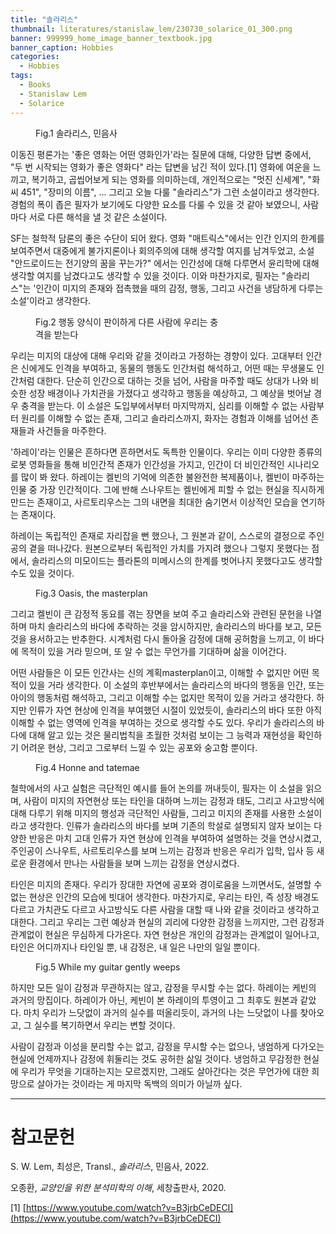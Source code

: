 ```yaml
---
title: "솔라리스"
thumbnail: literatures/stanislaw_lem/230730_solarice_01_300.png
banner: 999999_home_image_banner_textbook.jpg
banner_caption: Hobbies
categories:
  - Hobbies
tags:
  - Books
  - Stanislaw Lem
  - Solarice
---
```


<figure class="align-center" style="width: 300px">
  <a href="/assets/images/literatures/stanislaw_lem/230730_solarice_00.png">
  <img src="{{ site.url }}{{ site.baseurl }}/assets/images/literatures/stanislaw_lem/230730_solarice_01_300.png" alt="">
  </a>
  <figcaption>
  Fig.1 솔라리스, 민음사
  </figcaption>
</figure>

이동진 평론가는 '좋은 영화는 어떤 영화인가'라는 질문에 대해, 다양한 답변 중에서, "두 번 시작되는 영화가 좋은 영화다" 라는 답변을 남긴 적이 있다.[1] 영화에 여운을 느끼고, 복기하고, 곱씹어보게 되는 영화를 의미하는데, 개인적으로는 "멋진 신세계", "화씨 451", "장미의 이름", ... 그리고 오늘 다룰 "솔라리스"가 그런 소설이라고 생각한다. 경험의 폭이 좁은 필자가 보기에도 다양한 요소를 다룰 수 있을 것 같아 보였으니, 사람마다 서로 다른 해석을 낼 것 같은 소설이다.

SF는 철학적 담론의 좋은 수단이 되어 왔다. 영화 "매트릭스"에서는 인간 인지의 한계를 보여주면서 대중에게 불가지론이나 회의주의에 대해 생각할 여지를 남겨두었고, 소설 "안드로이드는 전기양의 꿈을 꾸는가?" 에서는 인간성에 대해 다루면서 윤리학에 대해 생각할 여지를 남겼다고도 생각할 수 있을 것이다. 이와 마찬가지로, 필자는 "솔라리스"는 '인간이 미지의 존재와 접촉했을 때의 감정, 행동, 그리고 사건을 냉담하게 다루는 소설'이라고 생각한다.

<figure class="align-center" style="width: 300px">
  <a href="/assets/images/literatures/stanislaw_lem/230730_habitus_00.jpg">
  <img src="{{ site.url }}{{ site.baseurl }}/assets/images/literatures/stanislaw_lem/230730_habitus_01_300.jpg" alt="">
  </a>
  <figcaption>
  Fig.2 행동 양식이 판이하게 다른 사람에 우리는 충격을 받는다
  </figcaption>
</figure>

우리는 미지의 대상에 대해 우리와 같을 것이라고 가정하는 경향이 있다. 고대부터 인간은 신에게도 인격을 부여하고, 동물의 행동도 인간처럼 해석하고, 어떤 때는 무생물도 인간처럼 대한다. 단순히 인간으로 대하는 것을 넘어, 사람을 마주할 때도 상대가 나와 비슷한 성장 배경이나 가치관을 가졌다고 생각하고 행동을 예상하고, 그 예상을 벗어날 경우 충격을 받는다. 이 소설은 도입부에서부터 마지막까지, 심리를 이해할 수 없는 사람부터 원리를 이해할 수 없는 존재, 그리고 솔라리스까지, 화자는 경험과 이해를 넘어선 존재들과 사건들을 마주한다.

'하레이'라는 인물은 흔하다면 흔하면서도 독특한 인물이다. 우리는 이미 다양한 종류의 로봇 영화들을 통해 비인간적 존재가 인간성을 가지고, 인간이 더 비인간적인 시나리오를 많이 봐 왔다. 하레이는 켈빈의 기억에 의존한 불완전한 복제품이나, 켈빈이 마주하는 인물 중 가장 인간적이다. 그에 반해 스나우트는 켈빈에게 피할 수 없는 현실을 직시하게 만드는 존재이고, 사르토리우스는 그의 내면을 최대한 숨기면서 이상적인 모습을 연기하는 존재이다.

하레이는 독립적인 존재로 자리잡을 뻔 했으나, 그 원본과 같이, 스스로의 결정으로 주인공의 곁을 떠나갔다. 원본으로부터 독립적인 가치를 가지려 했으나 그렇지 못했다는 점에서, 솔라리스의 미모이드는 플라톤의 미메시스의 한계를 벗어나지 못했다고도 생각할 수도 있을 것이다.

<figure class="align-center" style="width: 300px">
  <a href="/assets/images/literatures/stanislaw_lem/230730_masterplan_00.jpg">
  <img src="{{ site.url }}{{ site.baseurl }}/assets/images/literatures/stanislaw_lem/230730_masterplan_00.jpg" alt="">
  </a>
  <figcaption>
  Fig.3 Oasis, the masterplan
  </figcaption>
</figure>

그리고 켈빈이 큰 감정적 동요를 겪는 장면을 보여 주고 솔라리스와 관련된 문헌을 나열하며 마치 솔라리스의 바다에 추락하는 것을 암시하지만, 솔라리스의 바다를 보고, 모든 것을 용서하고는 반추한다. 시계처럼 다시 돌아올 감정에 대해 공허함을 느끼고, 이 바다에 목적이 있을 거라 믿으며, 또 알 수 없는 무언가를 기대하며 삶을 이어간다.

어떤 사람들은 이 모든 인간사는 신의 계획masterplan이고, 이해할 수 없지만 어떤 목적이 있을 거라 생각한다. 이 소설의 후반부에서는 솔라리스의 바다의 행동을 인간, 또는 아이의 행동처럼 해석하고, 그리고 이해할 수는 없지만 목적이 있을 거라고 생각한다. 하지만 인류가 자연 현상에 인격을 부여했던 시절이 있었듯이, 솔라리스의 바다 또한 아직 이해할 수 없는 영역에 인격을 부여하는 것으로 생각할 수도 있다. 우리가 솔라리스의 바다에 대해 알고 있는 것은 물리법칙을 초월한 것처럼 보이는 그 능력과 재현성을 확인하기 어려운 현상, 그리고 그로부터 느낄 수 있는 공포와 숭고함 뿐이다.

<figure class="align-center" style="width: 300px">
  <a href="/assets/images/literatures/stanislaw_lem/230730_honne_tatemae_00.jpg">
  <img src="{{ site.url }}{{ site.baseurl }}/assets/images/literatures/stanislaw_lem/230730_honne_tatemae_01_300.jpg" alt="">
  </a>
  <figcaption>
  Fig.4 Honne and tatemae
  </figcaption>
</figure>

철학에서의 사고 실험은 극단적인 예시를 들어 논의를 꺼내듯이, 필자는 이 소설을 읽으며, 사람이 미지의 자연현상 또는 타인을 대하며 느끼는 감정과 태도, 그리고 사고방식에 대해 다루기 위해 미지의 행성과 극단적인 사람들, 그리고 미지의 존재를 사용한 소설이라고 생각한다. 인류가 솔라리스의 바다를 보며 기존의 학설로 설명되지 않자 보이는 다양한 반응은 마치 고대 인류가 자연 현상에 인격을 부여하여 설명하는 것을 연상시켰고, 주인공이 스나우트, 사르토리우스를 보며 느끼는 감정과 반응은 우리가 입학, 입사 등 새로운 환경에서 만나는 사람들을 보며 느끼는 감정을 연상시켰다.

타인은 미지의 존재다. 우리가 장대한 자연에 공포와 경이로움을 느끼면서도, 설명할 수 없는 현상은 인간의 모습에 빗대어 생각한다. 마찬가지로, 우리는 타인, 즉 성장 배경도 다르고 가치관도 다르고 사고방식도 다른 사람을 대할 때 나와 같을 것이라고 생각하고 대한다. 그리고 우리는 그런 예상과 현실의 괴리에 다양한 감정을 느끼지만, 그런 감정과 관계없이 현실은 무심하게 다가온다. 자연 현상은 개인의 감정과는 관계없이 일어나고, 타인은 어디까지나 타인일 뿐, 내 감정은, 내 일은 나만의 일일 뿐이다.

<figure class="align-center" style="width: 300px">
  <a href="/assets/images/literatures/stanislaw_lem/230730_while_my_guitar_00.jpg">
  <img src="{{ site.url }}{{ site.baseurl }}/assets/images/literatures/stanislaw_lem/230730_while_my_guitar_01_300.jpg" alt="">
  </a>
  <figcaption>
  Fig.5 While my guitar gently weeps
  </figcaption>
</figure>

하지만 모든 일이 감정과 무관하지는 않고, 감정을 무시할 수는 없다. 하레이는 케빈의 과거의 망집이다. 하레이가 아닌, 케빈이 본 하레이의 투영이고 그 최후도 원본과 같았다. 마치 우리가 느닷없이 과거의 실수를 떠올리듯이, 과거의 나는 느닷없이 나를 찾아오고, 그 실수를 복기하면서 우리는 변할 것이다.

사람이 감정과 이성을 분리할 수는 없고, 감정을 무시할 수는 없으나, 냉엄하게 다가오는 현실에 언제까지나 감정에 휘둘리는 것도 공허한 삶일 것이다. 냉엄하고 무감정한 현실에 우리가 무엇을 기대하는지는 모르겠지만, 그래도 살아간다는 것은 무언가에 대한 희망으로 살아가는 것이라는 게 마지막 독백의 의미가 아닐까 싶다.

---

# 참고문헌

S. W. Lem, 최성은, Transl., *솔라리스*, 민음사, 2022.

오종환, *교양인을 위한 분석미학의 이해*, 세창출판사, 2020.

[1] [https://www.youtube.com/watch?v=B3jrbCeDECI](https://www.youtube.com/watch?v=B3jrbCeDECI)
